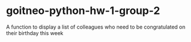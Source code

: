# goitneo-python-hw-1-group-2
A function to display a list of colleagues who need to be congratulated on their birthday this week
